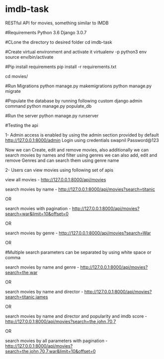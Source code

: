 # imdb-task
RESTful API for movies, something similar to IMDB

#Requirements 
Python 3.6
Django 3.0.7

#CLone the directory to desired folder
cd imdb-task

#Create virtual environment and activate it
virtualenv -p python3 env
source env/bin/activate

#Pip install requirements
pip install -r requirements.txt

cd movies/

#Run Migrations
python manage.py makemigrations
python manage.py migrate

#Populate the database by running following custom django admin command
python manage.py populate_db

#Run the server
python manage.py runserver

#Testing the api

1- Admin access is enabled by using the admin section provided by default
http://127.0.0.1:8000/admin
Login using credentials
swapnil
Password@123

Now we can Create, edit and remove movies, also additionally we can search movies by names and filter using genres
we can also add, edit and remove Genres and can search them using genre name

2- Users can view movies using following set of apis

view all movies - http://127.0.0.1:8000/api/movies

search movies by name - http://127.0.0.1:8000/api/movies?search=titanic

OR

search movies with pagination - http://127.0.0.1:8000/api/movies?search=war&limit=10&offset=0

OR

search movies by genre - http://127.0.0.1:8000/api/movies?search=War

OR

#Multiple search parameters can be separated by using white space or comma

search movies by name and genre - http://127.0.0.1:8000/api/movies?search=the,war

OR

search movies by name and director - http://127.0.0.1:8000/api/movies?search=titanic,james

OR

search movies by name and director and popularity and imdb score - http://127.0.0.1:8000/api/movies?search=the,john,70,7

OR

search movies by all parameters with pagination - http://127.0.0.1:8000/api/movies?search=the,john,70,7,war&limit=10&offset=0

